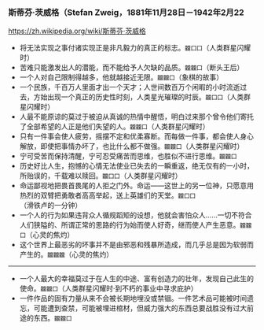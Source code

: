 ### 斯蒂芬·茨威格（Stefan Zweig，1881年11月28日－1942年2月22
https://zh.wikipedia.org/wiki/斯蒂芬·茨威格
- 将无法实现之事付诸实现正是非凡毅力的真正的标志。`龖囗囗`（人类群星闪耀时）
- 苦难只能激发出人的潜能，而不能给予人欠缺的品质。`龖龖囗`（断头王后）
- 一个人对自己限制得越多，他就越接近无限。`龖龖囗`（象棋的故事）
- 一个民族，千百万人里面才出一个天才；人世间数百万个闲暇的小时流逝过去，方始出现一个真正的历史性时刻，人类星光璀璨的时辰。`龖囗囗`（人类群星闪耀时）
- 人最不能原谅的莫过于被迫从真诚的热情中醒悟，明白过来那个曾令他们寄托了全部希望的人正是他们失望的人。`龖龖囗`（人类群星闪耀时）
- 只有一件事会使人疲劳，摇摆不定和优柔寡断。而每做一件事，都会使人身心解放，即使把事情办坏了，也比什么都不做强。`龖龖囗`（人类群星闪耀时）
- 宁可受苦而保持清醒，宁可忍受痛苦而思维，也胜似不进行思维。`龖龖囗`
- 历史好比人生，抱憾的心情无法使业已失去的一瞬重返，绝无仅有的一小时，所贻误的，千载难以赎回。`龖囗囗`（人类群星闪耀时）
- 命运鄙视地把畏首畏尾的人拒之门外。命运——这世上的另一位神，只愿意用热烈的双臂把勇敢者高高举起，送上英雄们的天堂。`龖囗囗`（滑铁卢的一分钟）
- 一个人的行为如果违背众人循规蹈矩的设想，他就会害怕众人……一切不符合人们狭隘的、所谓正常的思路的行为始而使人好奇，继而使人产生恶意。`龖龖囗`（心灵的焦灼）
- 这个世界上最恶劣的坏事并不是由邪恶和残暴所造成，而几乎总是因为软弱而产生的。`龖龖龖`（心灵的焦灼）
---
- 一个人最大的幸福莫过于在人生的中途、富有创造力的壮年，发现自己此生的使命。`龖龖囗`（人类群星闪耀时·到不朽的事业中寻求庇护）
- 一件作品的固有力量从来不会被长期地埋没或禁锢。一件艺术品可能被时间遗忘，可能遭到查禁，可能被埋进棺材，但威力强大的东西总要战胜没有过大前途的东西。`龖龖囗`